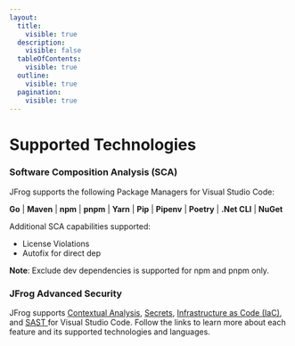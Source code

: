 ```yaml
---
layout:
  title:
    visible: true
  description:
    visible: false
  tableOfContents:
    visible: true
  outline:
    visible: true
  pagination:
    visible: true
---
```


# Supported Technologies

### Software Composition Analysis (SCA)

JFrog supports the following Package Managers for Visual Studio Code:

**Go** | **Maven** | **npm** | **pnpm** | **Yarn** | **Pip** | **Pipenv** | **Poetry** | **.Net CLI** | **NuGet**&#x20;

Additional SCA capabilities supported:&#x20;

* License Violations
* Autofix for direct dep

**Note**: Exclude dev dependencies is supported for npm and pnpm only.&#x20;

### JFrog Advanced Security

JFrog supports [Contextual Analysis](../../../jfrog-security-for-developers/features/contextual-analysis.md), [Secrets](../../../jfrog-security-for-developers/features/secrets.md), [Infrastructure as Code (IaC)](../../../jfrog-security-for-developers/features/infrastructure-as-code-iac.md), and [SAST ](../../../jfrog-security-features/sast/)for Visual Studio Code. Follow the links to learn more about each feature and its supported technologies and languages.&#x20;



